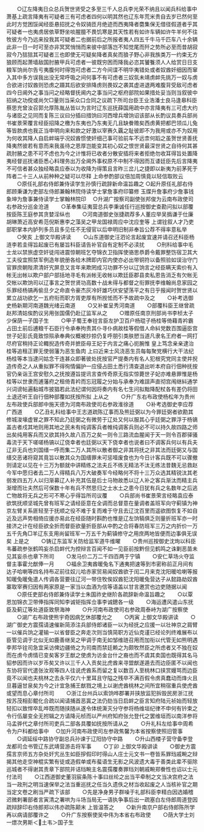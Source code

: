 <!-- { "loadSidebar": true } -->
　　○辽左降夷日众总兵贺世贤受之多至三千人总兵李光荣不纳且以闻兵科给事中萧基上疏言降夷有可疑者三有可虑者四何以明其然也辽东年荒米贵自去岁已然何至此时方觉困馁闻经臣悬招抚之令奴骑匝月绝迹而西夷降者麕集保无借径假道者乎其可疑者一也夷虏居依草野坐啖腥膻不畏饥寒是其天性若有如许车辆如许牛羊何不往牧彼方今乃远来投我其可疑者二也据前后之所报者夷人四五千牛马千匹车八十余辆此非一日一时可至亦非冥冥悄悄而来彼中部落岂不知觉尾而歼之势所必至而昔胡寂寂今乃狺狺其可疑者三也即使无可疑矣降者真矣而狼子野心非我族类万一约束无方狼顾而起萧墙敌国肘腋甲兵可虑者一彼既穷困而降我必恣其饕餮须人人给赏日日支粮军饷尚尔告亏夷腹何时得饱可虑者二方今间谍不明华夷错处或者奴酋奸细因而窜入其中多方误我出没无常呼吸之间何事不有可虑者三奴氛未靖虏衅先挑万一奴与虏合欲进讨奴酋则恐虏之蹑其后欲安排降虏则畏奴之袭其虚进退两难腹背受敌可虑者四今日阃外之事当问之经略督抚阃内之事当问之枢府部院如果措处妥当则当叙彼中招纳之功傥或尚欠□量则当采众口佥同之议疏下所司台臣王业浩潘士良马逢皋科臣蔡思充曾汝召郭允厚陈胤丛皆以为言时辽东巡抚薛国用疏中亦言降夷有三可虑大约与诸臣之见同而复陈三议曰分插曰措饷曰河西增兵增饷诏该部从长酌议具奏兵部尚书崔景荣覆言经臣招降之檄为东夷也乃东夷无几且缺餋赡矣西虏黄把都巴领瓜儿兔等皆款虏也我正当申明向来和款之好激以宰赛久覊之耻彼即不为我用或亦不为奴用为何收其降人自启衅端乎况奴酋惯使奸细己事可验前车不远柰何蹈之虽贺世贤善抚降夷然彼若有意而来我虽待之恩厚岂能变其初心奴之恨世贤最深世贤之自待何其甚疏肘腋之患不可不虑也为今之计惟将已收者分散安插将来者拒绝勿收耳得旨处置降夷经督巡抚诸臣悉心料理务出万全阃外事权原不中制不得因而互诿廷臣先后言降夷不可信者甚众独经略袁应泰以为收降为得策且言昨三岔儿之捷即以新夷为前茅死于阵者二十三人从前种种之疑可以尽释  上命参酌部议倍加周慎竟以轻信取败云
　　○原任礼部右侍郎兼侍读学生孙慎行疏辞新命温旨趣之
○起升原任礼部右侍郎顾秉谦为吏部左侍郎兼翰林院侍读学士掌詹事府印纂修  玉牒升詹事府少詹事钱象坤为詹事兼侍读学士掌翰林院印
　○升湖广按察司副使张邦俊为云南布政使司右参政分巡金沧道
　　○革奉集征夷营总兵李秉诚任行巡按御史查勘问拟以部覆按臣陈王庭参其贪婪淫纵也
　　○河南道御史张捷疏荐多人董应举吴撝谦于仕廉胡琳萧近高安希范倪斯惠李之藻吴之甲龙国禄周应中沈应奎等  上谓铨叙人才乃吏部职掌本内胪列多员且多见任不无侵官以后申明旧制非奉旨公荐不得率意私举
　　○癸亥  上御文华殿讲读
　　○山东道御史汪泗论言起废宜速并请召还科臣杨涟李若圭得旨起废已有屡旨科臣请告补官自有定制不必渎扰
　　○刑科给事中毛士龙以禁旅虚空奸徒闯进震惊朝班乞夺锦衣卫指挥使骆思恭爵令戴罪整饬宿卫其大工夫役宜照禁军例造年貌册各给木牌即内官内使亦必出带铜符以备照验如误治守门官罪庶朝陛肃清奸宄屏息又言年来欺罔成习功罪不分以辽饷言之经臣瞒天索价有入帐无出帐以欺户部户部括地寻毛有派帐无收帐以欺廷臣郡县卖私恩告消乏有欠帐无交帐以欺饷司以辽事言之贺世贤功高数十战未得与都督之衔罪抚李维翰尚息家园之乐罪经杨镐再偷旦夕之命直令豪杰灰冷奸雄巧伏安望荡平之有日乎报闻时贺世贤以累立战功欲乞一五府衔而职方胥吏厚有所觊恡而不予故疏中及之
　　○补考选御史杨新期河南道魏光绪云南道
　　○又补崔呈秀河南道
　　○部覆科臣王继曾疏赵邦清姑俟酌议另用张国儒仍赴辽监军从之
　　○赠原任南京刑部尚书李桢太子少保荫一子国子生
　　○甲子蜀王奉铨言臣左护卫百户杨琨子杨桂等倚藉青衿霸占田土前后逋粮千石臣行令承奉拘责其仆寻仆病故桂等假借人命紏党数百围逼臣宫世子妃彭氏竟致惊殒承奉典仪概被抄掠仍复呼朋引类肤愬当道凡隶名王府者一网打尽府官稍持正论輙掜造传奇并摭臣母王妃于内言之痛心扼腕惟  皇上笃念亲亲逮治桂等追租正罪无使弱藩为恶生鱼肉  上曰近来士风浇恶生员每每聚党横行大干法纪杨桂等本当逮问姑念干连甚众即著彼处抚按官严提奏内有名人犯根究党同主使并掜造传奇之人从重拟罪不得徇情偏护一应侵占田土悉行清查退出听本府自行佃种抚按官仍亲诣王宫安慰久之抚按遵旨提讯言查传奇原无指实惊薨世子妃亦难悬罪惟是杨桂等以世隶而逋藩府之租倚青衿而忘冠履之分始与承奉为难諠声直彻宫闱继紏通学兴词谤帖遍黏城市披猖若此法纪谓何因将奏内有名七生问拟黜降配杖各有差仍将田土退还听王自行佃种部覆如抚按所拟  上从之
　　○升广东右布政使杨松年为贵州左布政使兵部郎中施天德为河南布政使司右参政淮徐道
　　○补考选御史李应荐广西道
　　○乙丑礼科给事中王志道疏陈辽事而及熊廷弼以为今罪廷弼者欲勘其修城浚壕虚冒之罪不知此乃廷弼之有微劳于辽处又何以服其心乎廷弼之罪浮于杨镐盖古者戍其地则用其地之民未有纯调客兵者帷纯调客兵则必不可以持久故四路之师出矣纯用客兵而又欲其持久故八百万之矣一则令三路流血腥闻于天一则令百郡驿骚毒流于天下嗟嗟杨镐以辽侥幸者也廷弼以天下侥幸者也说者曰不调客兵何以有兵夫辽非无兵也刘国缙一呼而集二万人其所以散者御之非其将抚之非其法而廷弼又与国缙交恶诸将窥其竟旨以散其众为国缙罪未可惩噎废食也为今日计客兵既不可以骤撤则请定以见在十三万为额就中讲精练之法夫丘不练无精法不汰无练法昔魏无忌救赵今军中愿归者去二万人得精兵八万大破奏军今经略何不将十三万众选其精锐汰其老弱发四五万人以归渐募辽人补充其伍是后士马物故悉以辽人补之客兵渐汰而精主兵渐增而壮夫然后可保数十年有兵不然思归之士水土之患今日犹有兵之名数年之后逃亡物故将无兵之形可不寒心乎得旨所司议覆
　　○兵部尚书崔景荣言经略袁应泰欲筑抚顺坚城先曾有班军之请经臣意在全调而总督意在量调者盖班军向守蓟镇为神京左臂关系匪轻至于抚顺之役不难于复而难于守且去辽沈百里而遥欲图恢复不如自近及远声势相倚应援亦易此在经臣随时斟酌也惟是辽左饷犒俱乏则量折班军亦一时接济之计在经臣欲全折而督臣欲量折臣部从中酌之合将春防班军三万之内折价一万五千先角□羊辽东支用尚留班军一万五千为蓟镇修守之用庶两地皆便而边事俱无误矣  上是之
　　○铸辽东监军关防给监军道牛维曜
　　○贵州巡按御史沈珣以科臣韦蕃疏参张鹤鸣妄杀启衅代为控辩言百闻不如一见臣前按黔但见鹤鸣之诛剿恶苗未见其妄杀也章下所司
　　○发马价二万二千四百两于宁镇
　　○安仁草场火夺监督主事霍允猷俸一月
　　○福余卫夷酋暖兔名下通夷把速等到市密称前正月间有达子哈喇等四名持布疋前往奴儿哈赤家贸易闻奴酋欲于闰二月来克沈阳暖哈喇等报知暖兔暖兔遣人传调各营要往辽河一带住牧俟奴酋犯沈阳暖兔营达子从懿路劫奴酋寨取宰赛归因有两家原是一家当以血酒为信等语盖以甘言邀赏也边吏随据以闻
　　○原任吏部右侍郎兼侍读学士朱国祚史继阶各疏辞新命温旨趣之
　　○以覃恩加锦衣卫带俸指挥同知李诚钜指挥佥事李诚鏓各一级
　　○海运遭风遣山东抚臣及蓟辽等处道臣致祭海神
　　○升河南布政使司右参政周泰峙为湖广按察使
　　○湖广右布政使熊宇奇因病乞休部覆允之
　　○丙寅  上御文华殿讲读
　　○湖广御史方震孺请速催新简添注兵部侍郎诸臣一以为经抚之应援一以壮神京之肩臂一以催兵饷之灌输一以省督臣之奔走次则当慎简职方近仙克谨已经论列终难展布以臣管见调于北似无如鹿善继吴之甲调于南无如邹维琏召用而加衔以代管无如熊明遇李邦华铨司急宜采访俾边疆倚之为司南而禁廷赖之为颇牧然臣之所虑者又不独在奴而在虏今虏情已变矣客岁王猷之使虏为访金台什之裔也而不虞其卖国也既得其名马貂参因而许以岁币矣又许以三千人入贡矣比虎酋来寻盟猷遂遁去而边臣匿不以闻也东协将官代遣张汝观等四人往说虎酋系而留之复以数百人至桃林口挟赏嫚骂而边臣竟不以闻也夫桃林之去永平仅六十里耳且守隘之残卒不满百假令虏真蠢动而烽火且旦暮逼甘泉矣为今之计宜急捕王猷戮之境上以谢虎酋桃林之间所宜稍宿重兵使虎酋或望而息心章付所司
　　○浙江台州兵以索饷哗郡署并挟放监犯拆毁民房浙江抚按苏茂相彭鲲化合疏以闻请捕首恶寘之法仍劾当日启衅之臣言知府陆元祯始而轻放轻扣以致悍卒乱哗既而随挟随从遂令体统澌灭分守参将杨维垣纪律不申何有钤束之令行伍屡变全无拊辑之方请降元桢而以严州府知府张允登代之罢维垣而以南洋参将马孟骅代之章付所司吏兵二部各具覆如抚按所请从之
　　○升礼科左给事中周希令为户科都给事中
　○加升河南布政使司左参政焦馨为本省按察使照旧管事
　　○调延绥中路协守副总兵孙谏于辽阳协守中路
　　○升山西楼子营守备李登龙都司佥书管辽东武靖营游击将军事
　　○丁卯  上御文华殿讲读
　　○御史方震孺言京师五方杂处奸宄丛生如臣摉假印时得山人庄士元文书一卷皆系罪珰戚畹之辩揭其他走空神棍实繁有徒或造假单或布蜚语生无影之风波遗大毒于善类此辈不驱除巡城者不得谢其责章下部院并诘珰畹主名震孺覆奏罪珰刘朝戚畹郑餋性也诏以士元付法司
　　○江西道御史董羽宸条陈十事曰丝纶之出当平牵制之文当决宫府之法当一政刑之明当速保举之法当重巡抚之任当久遗佚之材当收起废之人当核补官之期当定文卷之刷当严疏下该部
　　○先是净身男子群噪于礼部科臣李精白因选婚稽迟微剌署部者言寅清之署哄为斗场当局无一语执争事后出一疏塞白左侍郎周道登因疏辩辞印右侍郎郑以伟亦疏陈颠末  上皆温答之
　　○新升南京户部右侍郎陈所学再以病请部覆许之
　　○升广东按察使吴中伟为本省右布政使
　　○荫大学士刘一燝次男斯＜土韦＞国子生
